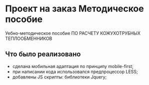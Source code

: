 # Проект на заказ  Методическое пособие
Уебно-методическое пособие  ПО РАСЧЕТУ КОЖУХОТРУБНЫХ ТЕПЛООБМЕННИКОВ
##  Что было реализовано
*  сделана мобильная адаптация по принципу mobile-first;
*  при написании кода  использовался предпроцессор LESS;
*  добавлены JS скрипты: библиотеки Jquery;
